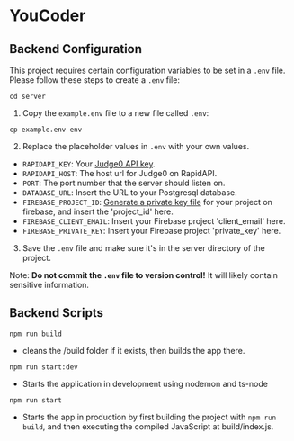 # YouCoder



## Backend Configuration

This project requires certain configuration variables to be set in a `.env` file. Please follow these steps to create a `.env` file:

``cd server``

1. Copy the `example.env` file to a new file called `.env`: 

``cp example.env env``

2. Replace the placeholder values in `.env` with your own values.

- `RAPIDAPI_KEY`: Your [Judge0 API key](https://rapidapi.com/judge0-official/api/judge0-ce/pricing).
- `RAPIDAPI_HOST`: The host url for Judge0 on RapidAPI.
- `PORT`: The port number that the server should listen on.
- `DATABASE_URL`: Insert the URL to your Postgresql database.
- `FIREBASE_PROJECT_ID`: [Generate a private key file](https://firebase.google.com/docs/admin/setup#initialize_the_sdk_in_non-google_environments) for your project on firebase, and insert the 'project_id' here.
- `FIREBASE_CLIENT_EMAIL`: Insert your Firebase project 'client_email' here.
- `FIREBASE_PRIVATE_KEY`: Insert your Firebase project 'private_key' here.


3. Save the `.env` file and make sure it's in the server directory of the project.

Note: **Do not commit the `.env` file to version control!** It will likely contain sensitive information.


## Backend Scripts

``npm run build``

- cleans the /build folder if it exists, then builds the app there.

``npm run start:dev``

- Starts the application in development using nodemon and ts-node

``npm run start``

- Starts the app in production by first building the project with ``npm run build``, and then executing the compiled JavaScript at build/index.js.